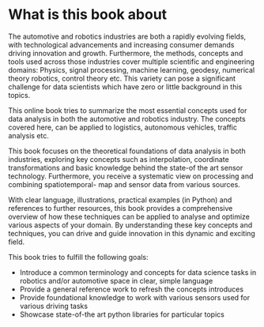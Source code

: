 # What is this book about

The automotive and robotics industries are both a rapidly evolving fields, with technological advancements and increasing consumer demands driving innovation and growth. Furthermore, the methods, concepts and tools used across those industries cover multiple scientific and engineering domains: Physics, signal processing, machine learning,
geodesy, numerical theory robotics, control theory etc. This variety can pose a significant challenge for data scientists which have zero or little background in this topics.

This online book tries to summarize the most essential concepts
used for data analysis in both the automotive and robotics industry. The concepts covered here, can be applied to logistics, autonomous vehicles, traffic analysis etc.

This book focuses on the theoretical foundations of data analysis in both industries, exploring key concepts such as interpolation,
coordinate transformations and basic knowledge behind the state-of the art sensor technology. Furthermore, 
you receive a systematic view on processing and combining spatiotemporal- map and sensor data from various sources.

With clear language, illustrations, practical examples (in Python) and references to further resources, 
this book provides a comprehensive overview of how these techniques can be applied to analyse and optimize various aspects of your domain. By understanding these key concepts and techniques, you can drive and guide innovation in this dynamic and exciting field.

This book tries to fulfill the following goals:

- Introduce a common terminology and concepts for data science tasks in robotics and/or automotive space in clear, simple language
- Provide a general reference work to refresh the concepts introduces
- Provide foundational knowledge to work with various sensors used for various driving tasks
- Showcase state-of-the art python libraries for particular topics

